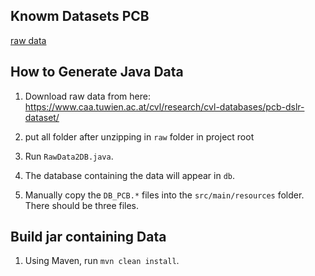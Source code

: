 ## Knowm Datasets PCB

[raw data](https://www.caa.tuwien.ac.at/cvl/research/cvl-databases/pcb-dslr-dataset/) 

## How to Generate Java Data

1. Download raw data from here: https://www.caa.tuwien.ac.at/cvl/research/cvl-databases/pcb-dslr-dataset/

1. put all folder after unzipping in `raw` folder in project root

1. Run `RawData2DB.java`. 

1. The database containing the data will appear in `db`.

1. Manually copy the `DB_PCB.*` files into the `src/main/resources` folder. There should be three files. 

## Build jar containing Data

1. Using Maven, run `mvn clean install`.